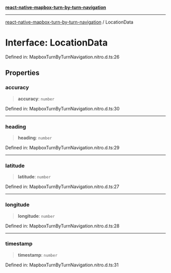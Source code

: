 [**react-native-mapbox-turn-by-turn-navigation**](../README.md)

***

[react-native-mapbox-turn-by-turn-navigation](../globals.md) / LocationData

# Interface: LocationData

Defined in: MapboxTurnByTurnNavigation.nitro.d.ts:26

## Properties

### accuracy

> **accuracy**: `number`

Defined in: MapboxTurnByTurnNavigation.nitro.d.ts:30

***

### heading

> **heading**: `number`

Defined in: MapboxTurnByTurnNavigation.nitro.d.ts:29

***

### latitude

> **latitude**: `number`

Defined in: MapboxTurnByTurnNavigation.nitro.d.ts:27

***

### longitude

> **longitude**: `number`

Defined in: MapboxTurnByTurnNavigation.nitro.d.ts:28

***

### timestamp

> **timestamp**: `number`

Defined in: MapboxTurnByTurnNavigation.nitro.d.ts:31
